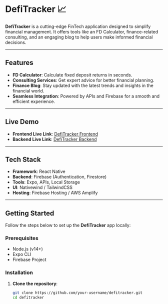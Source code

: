 # DefiTracker 📈

**DefiTracker** is a cutting-edge FinTech application designed to simplify financial management. It offers tools like an FD Calculator, finance-related consulting, and an engaging blog to help users make informed financial decisions.

---

## Features

- **FD Calculator**: Calculate fixed deposit returns in seconds.
- **Consulting Services**: Get expert advice for better financial planning.
- **Finance Blog**: Stay updated with the latest trends and insights in the financial world.
- **Seamless Integration**: Powered by APIs and Firebase for a smooth and efficient experience.

---

## Live Demo

- **Frontend Live Link**: [DefiTracker Frontend](https://your-frontend-live-link.com)
- **Backend Live Link**: [DefiTracker Backend](https://your-backend-live-link.com)

---

## Tech Stack

- **Framework**: React Native
- **Backend**: Firebase (Authentication, Firestore)
- **Tools**: Expo, APIs, Local Storage
- **UI**: Nativewind / TailwindCSS
- **Hosting**: Firebase Hosting / AWS Amplify

---

## Getting Started

Follow the steps below to set up the **DefiTracker** app locally:

### Prerequisites

- Node.js (v14+)
- Expo CLI
- Firebase Project

### Installation

1. **Clone the repository**:
   ```bash
   git clone https://github.com/your-username/defitracker.git
   cd defitracker
